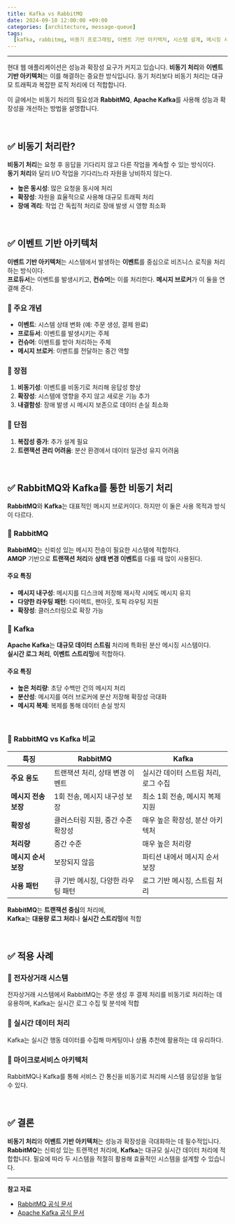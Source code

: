 ```yaml
---
title: Kafka vs RabbitMQ  
date: 2024-09-10 12:00:00 +09:00  
categories: [architecture, message-queue]  
tags:  
  [kafka, rabbitmq, 비동기 프로그래밍, 이벤트 기반 아키텍처, 시스템 설계, 메시징 시스템]  
---
```


---

현대 웹 애플리케이션은 성능과 확장성 요구가 커지고 있습니다. **비동기 처리**와 **이벤트 기반 아키텍처**는 이를 해결하는 중요한 방식입니다. 동기 처리보다 비동기 처리는 대규모 트래픽과 복잡한 로직 처리에 더 적합합니다.

이 글에서는 비동기 처리의 필요성과 **RabbitMQ**, **Apache Kafka**를 사용해 성능과 확장성을 개선하는 방법을 설명합니다.

<br>

## ✅ 비동기 처리란?

**비동기 처리**는 요청 후 응답을 기다리지 않고 다른 작업을 계속할 수 있는 방식이다.  
**동기 처리**와 달리 I/O 작업을 기다리느라 자원을 낭비하지 않는다.

- **높은 동시성**: 많은 요청을 동시에 처리
- **확장성**: 자원을 효율적으로 사용해 대규모 트래픽 처리
- **장애 격리**: 작업 간 독립적 처리로 장애 발생 시 영향 최소화

<br>

## ✅ 이벤트 기반 아키텍처

**이벤트 기반 아키텍처**는 시스템에서 발생하는 **이벤트**를 중심으로 비즈니스 로직을 처리하는 방식이다.  
**프로듀서**는 이벤트를 발생시키고, **컨슈머**는 이를 처리한다. **메시지 브로커**가 이 둘을 연결해 준다.

### 📌 주요 개념

- **이벤트**: 시스템 상태 변화 (예: 주문 생성, 결제 완료)
- **프로듀서**: 이벤트를 발생시키는 주체
- **컨슈머**: 이벤트를 받아 처리하는 주체
- **메시지 브로커**: 이벤트를 전달하는 중간 역할

### 📌 장점

1. **비동기성**: 이벤트를 비동기로 처리해 응답성 향상
2. **확장성**: 시스템에 영향을 주지 않고 새로운 기능 추가
3. **내결함성**: 장애 발생 시 메시지 보존으로 데이터 손실 최소화

### 📌 단점

1. **복잡성 증가**: 추가 설계 필요
2. **트랜잭션 관리 어려움**: 분산 환경에서 데이터 일관성 유지 어려움

<br>

## ✅ RabbitMQ와 Kafka를 통한 비동기 처리

**RabbitMQ**와 **Kafka**는 대표적인 메시지 브로커이다. 하지만 이 둘은 사용 목적과 방식이 다르다.

### 📌 RabbitMQ

**RabbitMQ**는 신뢰성 있는 메시지 전송이 필요한 시스템에 적합하다.   
**AMQP** 기반으로 **트랜잭션 처리**와 **상태 변경 이벤트**를 다룰 때 많이 사용된다.

#### 주요 특징

- **메시지 내구성**: 메시지를 디스크에 저장해 재시작 시에도 메시지 유지
- **다양한 라우팅 패턴**: 다이렉트, 팬아웃, 토픽 라우팅 지원
- **확장성**: 클러스터링으로 확장 가능

### 📌 Kafka

**Apache Kafka**는 **대규모 데이터 스트림** 처리에 특화된 분산 메시징 시스템이다.  
**실시간 로그 처리**, **이벤트 스트리밍**에 적합하다.

#### 주요 특징

- **높은 처리량**: 초당 수백만 건의 메시지 처리
- **분산성**: 메시지를 여러 브로커에 분산 저장해 확장성 극대화
- **메시지 복제**: 복제를 통해 데이터 손실 방지

<br>

### 📌 RabbitMQ vs Kafka 비교

| **특징**               | **RabbitMQ**                        | **Kafka**                             |
|------------------------|-------------------------------------|---------------------------------------|
| **주요 용도**           | 트랜잭션 처리, 상태 변경 이벤트    | 실시간 데이터 스트림 처리, 로그 수집 |
| **메시지 전송 보장**    | 1회 전송, 메시지 내구성 보장        | 최소 1회 전송, 메시지 복제 지원       |
| **확장성**             | 클러스터링 지원, 중간 수준 확장성   | 매우 높은 확장성, 분산 아키텍처      |
| **처리량**             | 중간 수준                           | 매우 높은 처리량                     |
| **메시지 순서 보장**    | 보장되지 않음                      | 파티션 내에서 메시지 순서 보장        |
| **사용 패턴**           | 큐 기반 메시징, 다양한 라우팅 패턴  | 로그 기반 메시징, 스트림 처리        |

**RabbitMQ**는 **트랜잭션 중심**의 처리에,  
**Kafka**는 **대용량 로그 처리**나 **실시간 스트리밍**에 적합

<br>

## ✅ 적용 사례

### 📌 전자상거래 시스템

전자상거래 시스템에서 RabbitMQ는 주문 생성 후 결제 처리를 비동기로 처리하는 데 유용하며, Kafka는 실시간 로그 수집 및 분석에 적합

### 📌 실시간 데이터 처리

Kafka는 실시간 행동 데이터를 수집해 마케팅이나 상품 추천에 활용하는 데 유리하다.

### 📌 마이크로서비스 아키텍처

RabbitMQ나 Kafka를 통해 서비스 간 통신을 비동기로 처리해 시스템 응답성을 높일 수 있다.

<br>

## ✅ 결론

**비동기 처리**와 **이벤트 기반 아키텍처**는 성능과 확장성을 극대화하는 데 필수적입니다.   
**RabbitMQ**는 신뢰성 있는 트랜잭션 처리에, **Kafka**는 대규모 실시간 데이터 처리에 적합합니다. 필요에 따라 두 시스템을 적절히 활용해 효율적인 시스템을 설계할 수 있습니다.

---

**참고 자료**
- [RabbitMQ 공식 문서](https://www.rabbitmq.com/)
- [Apache Kafka 공식 문서](https://kafka.apache.org/)  
